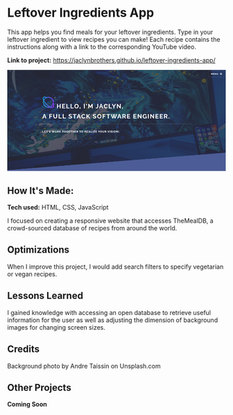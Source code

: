 # Leftover Ingredients App
This app helps you find meals for your leftover ingredients. Type in your leftover ingredient to view recipes you can make!
Each recipe contains the instructions along with a link to the corresponding YouTube video.

**Link to project:** https://jaclynbrothers.github.io/leftover-ingredients-app/

![portfolio](https://github.com/jaclynbrothers/portfolio/blob/main/images/portfolio.png)

## How It's Made:

**Tech used:** HTML, CSS, JavaScript

I focused on creating a responsive website that accesses TheMealDB, a crowd-sourced database of recipes from around the world.

## Optimizations

When I improve this project, I would add search filters to specify vegetarian or vegan recipes. 

## Lessons Learned

I gained knowledge with accessing an open database to retrieve useful information for the user as well as adjusting the dimension of background images for changing screen sizes. 

## Credits

Background photo by Andre Taissin on Unsplash.com

## Other Projects

**Coming Soon**